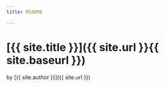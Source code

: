 ```yaml
---
title: README

---
```

# [{{ site.title }}]({{ site.url }}{{ site.baseurl }})
by [{{ site.author }}]({{ site.url }})

